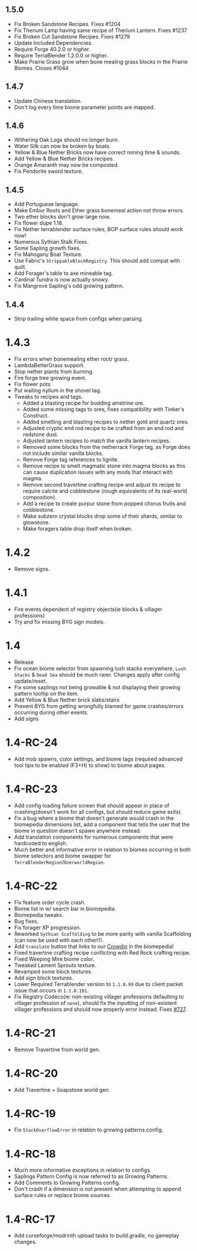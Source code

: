 ## 1.5.0
* Fix Broken Sandstone Recipes. Fixes #1204
* Fix Therium Lamp having same recipe of Therium Lantern. Fixes #1237
* Fix Broken Cut Sandstone Recipes. Fixes #1279
* Update Included Dependencies.
* Require Forge 40.2.0 or higher.
* Require TerraBlender 1.2.0.0 or higher.
* Make Prairie Grass grow when bone mealing grass blocks in the Prairie Biomes. Closes #1044

## 1.4.7
* Update Chinese translation.
* Don't log every time biome parameter points are mapped.

## 1.4.6
* Withering Oak Logs should no longer burn.
* Water Silk can now be broken by boats.
* Yellow & Blue Nether Bricks now have correct mining time & sounds.
* Add Yellow & Blue Nether Bricks recipes.
* Orange Amaranth may now be composted.
* Fix Pendorite sword texture.

## 1.4.5
* Add Portuguese language.
* Make Embur Roots and Ether grass bonemeal action not throw errors.
* Two ether blocks don't grow large now.
* Fix flower dupe 1.18.
* Fix Nether terrablender surface rules, BOP surface rules should work now!
* Numerous Sythian Stalk Fixes.
* Some Sapling growth fixes.
* Fix Mahogany Boat Texture.
* Use Fabric's `StrippableBlockRegistry`. This should add compat with quilt.
* Add Forager's table to axe mineable tag.
* Cardinal Tundra is now actually snowy.
* Fix Mangrove Sapling's odd growing pattern.

## 1.4.4
* Strip trailing white space from configs when parsing.

# 1.4.3
* Fix errors when bonemealing ether root/ grass.
* LambdaBetterGrass support.
* Stop nether plants from burning.
* Fire forge tree growing event.
* Fix flower pots.
* Put wailing nylium in the shovel tag.
* Tweaks to recipes and tags.
    * Added a blasting recipe for budding ametrine ore.
    * Added some missing tags to ores, fixes compatibility with Tinker's Construct.
    * Added smelting and blasting recipes to nether gold and quartz ores.
    * Adjusted cryptic end rod recipe to be crafted from an end rod and redstone dust.
    * Adjusted lantern recipes to match the vanilla lantern recipes.
    * Removed some blocks from the netherrack Forge tag, as Forge does not include similar vanilla blocks.
    * Remove Forge tag references to lignite.
    * Remove recipe to smelt magmatic stone into magma blocks as this can cause duplication issues with any mods that interact with magma.
    * Remove second travertine crafting recipe and adjust its recipe to require calcite and cobblestone (rough equivalents of its real-world composition).
    * Add a recipe to create purpur stone from popped chorus fruits and cobblestone.
    * Make subzero crystal blocks drop some of their shards, similar to glowstone.
    * Make foragers table drop itself when broken.

# 1.4.2
* Remove signs.

# 1.4.1
* Fire events dependent of registry objects(ie blocks & villager professions)
* Try and fix missing BYG sign models.

# 1.4
* Release
* Fix ocean biome selector from spawning lush stacks everywhere, `Lush Stacks` & `Dead Sea` should be much rarer. Changes apply after config update/reset.
* Fix some saplings not being growable & not displaying their growing pattern tooltip on the item.
* Add Yellow & Blue Nether brick slabs/stairs
* Prevent BYG from getting wrongfully blamed for game crashes/errors occurring during other events.
* Add signs

# 1.4-RC-24
* Add mob spawns, color settings, and biome tags (required advanced tool tips to be enabled (F3+H) to show) to biome about pages.

# 1.4-RC-23
* Add config loading failure screen that should appear in place of crashing(doesn't work for all configs, but should reduce game exits).
* Fix a bug where a biome that doesn't generate would crash in the biomepedia dimensions list, add a component that tells the user that the biome in question doesn't spawn anywhere instead.
* Add translation components for numerous components that were hardcoded to english.
* Much better and informative error in relation to biomes occurring in both biome selectors and biome swapper for `TerraBlenderRegion`/`OverworldRegion`.

# 1.4-RC-22
* Fix feature order cycle crash.
* Biome list in w/ search bar in biomepedia.
* Biomepedia tweaks.
* Bug fixes.
* Fix forager XP progression.
* Reworked `Sythian Scaffolding` to be more parity with vanilla Scaffolding (can now be used with each other!!).
* Add `translate` button that links to our [Crowdin](https://crowdin.com/project/oh-the-biomes-youll-go) in the biomepedia!
* Fixed travertine crafting recipe conflicting with Red Rock crafting recipe.
* Fixed Weeping Mire biome color.
* Tweaked Lament Sprouts texture.
* Revamped some block textures.
* Add sign block textures.
* Lower Required Terrablender version to `1.1.0.99` due to client packet issue that occurs in `1.1.0.101`.
* Fix Registry Codecs(ie: non-existing villager professions defaulting to villager profession of `none`), should fix the inputting of non-existent villager professions and should now properly error instead. Fixes [#727](https://github.com/AOCAWOL/BYG/issues/727).

# 1.4-RC-21
* Remove Travertine from world gen.

# 1.4-RC-20
* Add Travertine + Soapstone world gen.

# 1.4-RC-19 
* Fix `StackOverflowError` in relation to growing patterns config.

# 1.4-RC-18
* Much more informative exceptions in relation to configs.
* Saplings Pattern Config is now referred to as Growing Patterns.
* Add Comments to Growing Patterns config.
* Don't crash if a dimension is not present when attempting to append surface rules or replace biome sources.

# 1.4-RC-17
* Add curseforge/modrinth upload tasks to build.gradle, no gameplay changes.